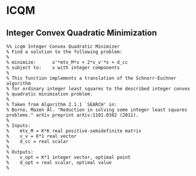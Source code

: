 # ICQM
## Integer Convex Quadratic Minimization

    %% icqm Integer Convex Quadratic Minimizer                                                       
    % Find a solution to the following problem:                                                      
    %                                                                                                
    % minimize:      x'*mtx_M*x + 2*v_v'*x + d_cc                                                    
    % subject to:    x with integer components                                                       
    %                                                                                                
    % This function implements a translation of the Schnorr-Euchner algorithm                        
    % for ordinary integer least squares to the described integer convex                             
    % quadratic minimzation problem.                                                                 
    %                                                                                                
    % Taken from Algorithm 2.1.1 `SEARCH' in:                                                        
    % Borno, Mazen Al. "Reduction in solving some integer least squares problems." arXiv preprint arXiv:1101.0382 (2011).               
    %                                                                                                
    % Inputs:                                                                                        
    %    mtx_M = K*K real positive-semidefinite matrix                                               
    %    v_v = K*1 real vector                                                                       
    %    d_cc = real scalar                                                                          
    %                                                                                                
    % Outputs:                                                                                       
    %    v_opt = K*1 integer vector, optimal point                                                   
    %    d_opt = real scalar, optimal value                                                          
    %                                                                                                
                                            
